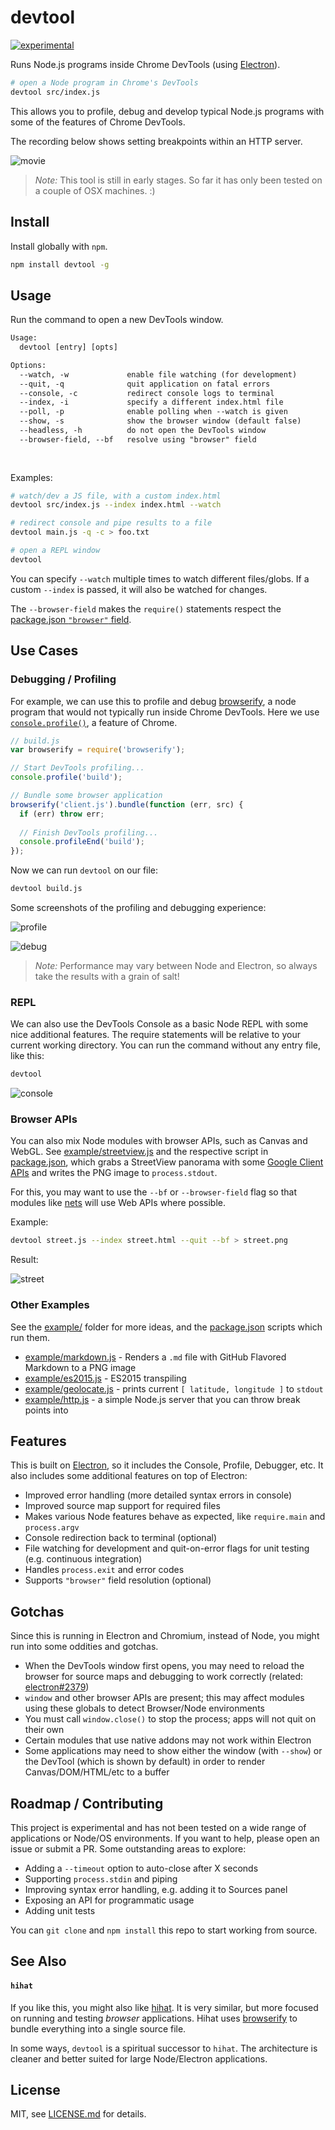 # devtool

[![experimental](http://badges.github.io/stability-badges/dist/experimental.svg)](http://github.com/badges/stability-badges)

Runs Node.js programs inside Chrome DevTools (using [Electron](https://github.com/atom/electron/)).

```sh
# open a Node program in Chrome's DevTools
devtool src/index.js
```

This allows you to profile, debug and develop typical Node.js programs with some of the features of Chrome DevTools.

The recording below shows setting breakpoints within an HTTP server.

![movie](http://i.imgur.com/V4RQSZ2.gif)

> *Note:* This tool is still in early stages. So far it has only been tested on a couple of OSX machines. :)

## Install

Install globally with `npm`.

```sh
npm install devtool -g
```

## Usage

Run the command to open a new DevTools window.

```txt
Usage:
  devtool [entry] [opts]

Options:
  --watch, -w             enable file watching (for development)
  --quit, -q              quit application on fatal errors
  --console, -c           redirect console logs to terminal
  --index, -i             specify a different index.html file
  --poll, -p              enable polling when --watch is given
  --show, -s              show the browser window (default false)
  --headless, -h          do not open the DevTools window
  --browser-field, --bf   resolve using "browser" field
  
                  
```

Examples:

```sh
# watch/dev a JS file, with a custom index.html
devtool src/index.js --index index.html --watch

# redirect console and pipe results to a file
devtool main.js -q -c > foo.txt

# open a REPL window
devtool
```

You can specify `--watch` multiple times to watch different files/globs. If a custom `--index` is passed, it will also be watched for changes. 

The `--browser-field` makes the `require()` statements respect the [package.json `"browser"` field](https://gist.github.com/defunctzombie/4339901).

## Use Cases

### Debugging / Profiling

For example, we can use this to profile and debug [browserify](https://github.com/substack/node-browserify), a node program that would not typically run inside Chrome DevTools. Here we use [`console.profile()`](https://developer.chrome.com/devtools/docs/console-api), a feature of Chrome.

```js
// build.js
var browserify = require('browserify');

// Start DevTools profiling...
console.profile('build');

// Bundle some browser application
browserify('client.js').bundle(function (err, src) {
  if (err) throw err;
  
  // Finish DevTools profiling...
  console.profileEnd('build');
});
```

Now we can run `devtool` on our file:

```sh
devtool build.js
```

Some screenshots of the profiling and debugging experience:

![profile](http://i.imgur.com/vSu7Lcz.png)

![debug](http://i.imgur.com/O4DZHyv.png)

> *Note:* Performance may vary between Node and Electron, so always take the results with a grain of salt!

### REPL

We can also use the DevTools Console as a basic Node REPL with some nice additional features. The require statements will be relative to your current working directory. You can run the command without any entry file, like this:

```sh
devtool
```

![console](http://i.imgur.com/bnInBHA.png)

### Browser APIs

You can also mix Node modules with browser APIs, such as Canvas and WebGL. See [example/streetview.js](./example/streetview.js) and the respective script in [package.json](./package.json), which grabs a StreetView panorama with some [Google Client APIs](https://developers.google.com/discovery/libraries?hl=en) and writes the PNG image to `process.stdout`.

For this, you may want to use the `--bf` or `--browser-field` flag so that modules like [nets](http://npmjs.com/package/nets) will use Web APIs where possible.

Example:

```sh
devtool street.js --index street.html --quit --bf > street.png
```

Result:

![street](http://i.imgur.com/GzqrTK2.png)

### Other Examples

See the [example/](./example/) folder for more ideas, and the [package.json](./package.json) scripts which run them.

- [example/markdown.js](./example/markdown.js) - Renders a `.md` file with GitHub Flavored Markdown to a PNG image
- [example/es2015.js](./example/es2015.js) - ES2015 transpiling
- [example/geolocate.js](./example/geolocate.js) - prints current `[ latitude, longitude ]` to `stdout`
- [example/http.js](./example/http.js) - a simple Node.js server that you can throw break points into

## Features

This is built on [Electron](https://github.com/atom/electron/), so it includes the Console, Profile, Debugger, etc. It also includes some additional features on top of Electron:

- Improved error handling (more detailed syntax errors in console)
- Improved source map support for required files
- Makes various Node features behave as expected, like `require.main` and `process.argv`
- Console redirection back to terminal (optional)
- File watching for development and quit-on-error flags for unit testing (e.g. continuous integration)
- Handles `process.exit` and error codes
- Supports `"browser"` field resolution (optional)

## Gotchas

Since this is running in Electron and Chromium, instead of Node, you might run into some oddities and gotchas. 

- When the DevTools window first opens, you may need to reload the browser for source maps and debugging to work correctly (related: [electron#2379](https://github.com/atom/electron/issues/2379))
- `window` and other browser APIs are present; this may affect modules using these globals to detect Browser/Node environments
- You must call `window.close()` to stop the process; apps will not quit on their own
- Certain modules that use native addons may not work within Electron
- Some applications may need to show either the window (with `--show`) or the DevTool (which is shown by default) in order to render Canvas/DOM/HTML/etc to a buffer

## Roadmap / Contributing

This project is experimental and has not been tested on a wide range of applications or Node/OS environments. If you want to help, please open an issue or submit a PR. Some outstanding areas to explore:

- Adding a `--timeout` option to auto-close after X seconds
- Supporting `process.stdin` and piping
- Improving syntax error handling, e.g. adding it to Sources panel
- Exposing an API for programmatic usage
- Adding unit tests

You can `git clone` and `npm install` this repo to start working from source.

## See Also
#### `hihat`

If you like this, you might also like [hihat](https://github.com/Jam3/hihat). It is very similar, but more focused on running and testing *browser* applications. Hihat uses [browserify](https://www.npmjs.com/package/browserify) to bundle everything into a single source file.

In some ways, `devtool` is a spiritual successor to `hihat`. The architecture is cleaner and better suited for large Node/Electron applications.

## License

MIT, see [LICENSE.md](http://github.com/Jam3/devtool/blob/master/LICENSE.md) for details.
